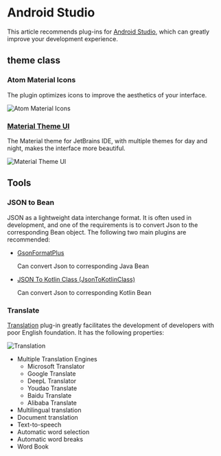 # Android Studio

This article recommends plug-ins for [Android Studio](https://developer.android.com/studio), which can greatly improve your development experience.

## theme class

### Atom Material Icons

The plugin optimizes icons to improve the aesthetics of your interface.

![Atom Material Icons](https://raw.githubusercontent.com/file-icons/atom/6714706f268e257100e03c9eb52819cb97ad570b/preview.png)

### [Material Theme UI](https://plugins.jetbrains.com/plugin/8006-material-theme-ui)

The Material theme for JetBrains IDE, with multiple themes for day and night, makes the interface more beautiful.

![Material Theme UI](https://plugins.jetbrains.com/files/8006/screenshot_17526.png)

## Tools

### JSON to Bean

JSON as a lightweight data interchange format. It is often used in development, and one of the requirements is to convert Json to the corresponding Bean object. The following two main plugins are recommended:

- [GsonFormatPlus](https://github.com/mars-men/GsonFormatPlus)

    Can convert Json to corresponding Java Bean

- [JSON To Kotlin Class ​(JsonToKotlinClass)​](https://plugins.jetbrains.com/plugin/9960-json-to-kotlin-class-jsontokotlinclass-)

    Can convert Json to corresponding Kotlin Bean

### Translate

[Translation](https://github.com/YiiGuxing/TranslationPlugin) plug-in greatly facilitates the development of developers with poor English foundation. It has the following properties:

![Translation](https://yiiguxing.github.io/TranslationPlugin/img/translation_plugin.png)

- Multiple Translation Engines
  - Microsoft Translator
  - Google Translate
  - DeepL Translator
  - Youdao Translate
  - Baidu Translate
  - Alibaba Translate
- Multilingual translation
- Document translation
- Text-to-speech
- Automatic word selection
- Automatic word breaks
- Word Book
